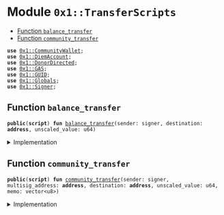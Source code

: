 
<a name="0x1_TransferScripts"></a>

# Module `0x1::TransferScripts`



-  [Function `balance_transfer`](#0x1_TransferScripts_balance_transfer)
-  [Function `community_transfer`](#0x1_TransferScripts_community_transfer)


<pre><code><b>use</b> <a href="CommunityWallet.md#0x1_CommunityWallet">0x1::CommunityWallet</a>;
<b>use</b> <a href="DiemAccount.md#0x1_DiemAccount">0x1::DiemAccount</a>;
<b>use</b> <a href="DonorDirected.md#0x1_DonorDirected">0x1::DonorDirected</a>;
<b>use</b> <a href="GAS.md#0x1_GAS">0x1::GAS</a>;
<b>use</b> <a href="../../../../../../../DPN/releases/artifacts/current/build/MoveStdlib/docs/GUID.md#0x1_GUID">0x1::GUID</a>;
<b>use</b> <a href="Globals.md#0x1_Globals">0x1::Globals</a>;
<b>use</b> <a href="../../../../../../../DPN/releases/artifacts/current/build/MoveStdlib/docs/Signer.md#0x1_Signer">0x1::Signer</a>;
</code></pre>



<a name="0x1_TransferScripts_balance_transfer"></a>

## Function `balance_transfer`



<pre><code><b>public</b>(<b>script</b>) <b>fun</b> <a href="ol_transfer.md#0x1_TransferScripts_balance_transfer">balance_transfer</a>(sender: signer, destination: <b>address</b>, unscaled_value: u64)
</code></pre>



<details>
<summary>Implementation</summary>


<pre><code><b>public</b>(<b>script</b>) <b>fun</b> <a href="ol_transfer.md#0x1_TransferScripts_balance_transfer">balance_transfer</a>(
    sender: signer,
    destination: <b>address</b>,
    unscaled_value: u64,
) {
    // IMPORTANT: the human representation of a value is unscaled.
    // The user which expects <b>to</b> send 10 coins, will input that <b>as</b> an
    // unscaled_value. This <b>script</b> converts it <b>to</b> the Move <b>internal</b> scale
    // by multiplying by COIN_SCALING_FACTOR.
    <b>let</b> value = unscaled_value * <a href="Globals.md#0x1_Globals_get_coin_scaling_factor">Globals::get_coin_scaling_factor</a>();
    <b>let</b> sender_addr = <a href="../../../../../../../DPN/releases/artifacts/current/build/MoveStdlib/docs/Signer.md#0x1_Signer_address_of">Signer::address_of</a>(&sender);
    <b>let</b> sender_balance_pre = <a href="DiemAccount.md#0x1_DiemAccount_balance">DiemAccount::balance</a>&lt;<a href="GAS.md#0x1_GAS">GAS</a>&gt;(sender_addr);
    <b>let</b> destination_balance_pre = <a href="DiemAccount.md#0x1_DiemAccount_balance">DiemAccount::balance</a>&lt;<a href="GAS.md#0x1_GAS">GAS</a>&gt;(destination);

    <b>let</b> with_cap = <a href="DiemAccount.md#0x1_DiemAccount_extract_withdraw_capability">DiemAccount::extract_withdraw_capability</a>(&sender);
    <a href="DiemAccount.md#0x1_DiemAccount_pay_from">DiemAccount::pay_from</a>&lt;<a href="GAS.md#0x1_GAS">GAS</a>&gt;(&with_cap, destination, value, b"balance_transfer", b"");
    <a href="DiemAccount.md#0x1_DiemAccount_restore_withdraw_capability">DiemAccount::restore_withdraw_capability</a>(with_cap);

    <b>assert</b>!(<a href="DiemAccount.md#0x1_DiemAccount_balance">DiemAccount::balance</a>&lt;<a href="GAS.md#0x1_GAS">GAS</a>&gt;(destination) &gt; destination_balance_pre, 01);
    <b>assert</b>!(<a href="DiemAccount.md#0x1_DiemAccount_balance">DiemAccount::balance</a>&lt;<a href="GAS.md#0x1_GAS">GAS</a>&gt;(sender_addr) &lt; sender_balance_pre, 02);
}
</code></pre>



</details>

<a name="0x1_TransferScripts_community_transfer"></a>

## Function `community_transfer`



<pre><code><b>public</b>(<b>script</b>) <b>fun</b> <a href="ol_transfer.md#0x1_TransferScripts_community_transfer">community_transfer</a>(sender: signer, multisig_address: <b>address</b>, destination: <b>address</b>, unscaled_value: u64, memo: vector&lt;u8&gt;)
</code></pre>



<details>
<summary>Implementation</summary>


<pre><code><b>public</b>(<b>script</b>) <b>fun</b> <a href="ol_transfer.md#0x1_TransferScripts_community_transfer">community_transfer</a>(
    sender: signer,
    multisig_address: <b>address</b>,
    destination: <b>address</b>,
    unscaled_value: u64,
    memo: vector&lt;u8&gt;,
) {
    // IMPORTANT: the human representation of a value is unscaled.
    // The user which expects <b>to</b> send 10 coins, will input that <b>as</b> an
    // unscaled_value. This <b>script</b> converts it <b>to</b> the Move <b>internal</b> scale
    // by multiplying by COIN_SCALING_FACTOR.
    <b>let</b> value = unscaled_value * <a href="Globals.md#0x1_Globals_get_coin_scaling_factor">Globals::get_coin_scaling_factor</a>();
    <b>let</b> sender_addr = <a href="../../../../../../../DPN/releases/artifacts/current/build/MoveStdlib/docs/Signer.md#0x1_Signer_address_of">Signer::address_of</a>(&sender);
    <b>assert</b>!(<a href="CommunityWallet.md#0x1_CommunityWallet_is_comm">CommunityWallet::is_comm</a>(sender_addr), 30001);

    // confirm the destination account <b>has</b> a slow wallet
    // TODO: this check only happens in this <b>script</b> since there's
    // a circular dependecy issue <b>with</b> <a href="DiemAccount.md#0x1_DiemAccount">DiemAccount</a> and <a href="CommunityWallet.md#0x1_CommunityWallet">CommunityWallet</a> which impedes
    // checking in <a href="CommunityWallet.md#0x1_CommunityWallet">CommunityWallet</a> <b>module</b>
    <b>assert</b>!(<a href="DiemAccount.md#0x1_DiemAccount_is_slow">DiemAccount::is_slow</a>(destination), 30002);

    <b>let</b> _uid = <a href="DonorDirected.md#0x1_DonorDirected_propose_payment">DonorDirected::propose_payment</a>(&sender, multisig_address, destination, value, memo);
    // <b>assert</b>!(DonorDirected::transfer_is_proposed(uid, multisig_address), 30003);
}
</code></pre>



</details>
